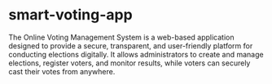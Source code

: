 # smart-voting-app
The Online Voting Management System is a web-based application designed to provide a secure, transparent, and user-friendly platform for conducting elections digitally. It allows administrators to create and manage elections, register voters, and monitor results, while voters can securely cast their votes from anywhere.
